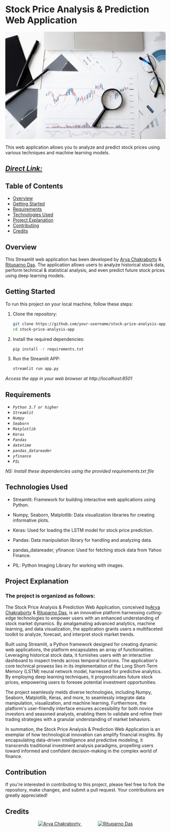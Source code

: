 # Stock Price Analysis & Prediction Web Application

![Stock Price Analysis & Prediction](pic01.jpg)

This web application allows you to analyze and predict stock prices using various techniques and machine learning models.

## *[Direct Link:](https://stockpriceforecasting.streamlit.app/)*

## Table of Contents
- [Overview](#overview)
- [Getting Started](#getting-started)
- [Requirements](#requirements)
- [Technologies Used](#technologies-used)
- [Project Explanation](#project-explanation)
- [Contributing](#contribution)
- [Credits](#credits)

## Overview

This Streamlit web application has been developed by [Arya Chakraborty](https://www.linkedin.com/in/arya-chakraborty-95a8411b2/) & [Rituparno Das](linkedin.com/in/rituparno-das-473a01198). The application allows users to analyze historical stock data, perform technical & statistical analysis, and even predict future stock prices using deep learning models.

## Getting Started

To run this project on your local machine, follow these steps:

1. Clone the repository:
   ```bash
   git clone https://github.com/your-username/stock-price-analysis-app.git
   cd stock-price-analysis-app

2. Install the required dependencies:
    ```bash
    pip install -r requirements.txt

3. Run the Streamlit APP:
    ```bash
    streamlit run app.py

*Access the app in your web browser at http://localhost:8501*

## Requirements

- *`Python 3.7 or higher`*
- *`Streamlit`*
- *`Numpy`*
- *`Seaborn`*
- *`Matplotlib`*
- *`Keras`*
- *`Pandas`*
- *`datetime`*
- *`pandas_datareader`*
- *`yfinance`*
- *`PIL`*

*NS: Install these dependencies using the provided requirements.txt file*

## Technologies Used

- Streamlit: Framework for building interactive web applications using Python.

- Numpy, Seaborn, Matplotlib: Data visualization libraries for creating informative plots.

- Keras: Used for loading the LSTM model for stock price prediction.

- Pandas: Data manipulation library for handling and analyzing data.

- pandas_datareader, yfinance: Used for fetching stock data from Yahoo Finance.

- PIL: Python Imaging Library for working with images.

## Project Explanation

### The project is organized as follows:

The Stock Price Analysis & Prediction Web Application, conceived by[Arya Chakraborty](https://www.linkedin.com/in/arya-chakraborty-95a8411b2/) & [Rituparno Das](linkedin.com/in/rituparno-das-473a01198), is an innovative platform harnessing cutting-edge technologies to empower users with an enhanced understanding of stock market dynamics. By amalgamating advanced analytics, machine learning, and data visualization, the application grants users a multifaceted toolkit to analyze, forecast, and interpret stock market trends.

Built using Streamlit, a Python framework designed for creating dynamic web applications, the platform encapsulates an array of functionalities. Leveraging historical stock data, it furnishes users with an interactive dashboard to inspect trends across temporal horizons. The application's core technical prowess lies in its implementation of the Long Short-Term Memory (LSTM) neural network model, harnessed for predictive analytics. By employing deep learning techniques, it prognosticates future stock prices, empowering users to foresee potential investment opportunities.

The project seamlessly melds diverse technologies, including Numpy, Seaborn, Matplotlib, Keras, and more, to seamlessly integrate data manipulation, visualization, and machine learning. Furthermore, the platform's user-friendly interface ensures accessibility for both novice investors and seasoned analysts, enabling them to validate and refine their trading strategies with a granular understanding of market behaviors.

In summation, the Stock Price Analysis & Prediction Web Application is an exemplar of how technological innovation can amplify financial insights. By encapsulating data-driven intelligence and predictive modeling, it transcends traditional investment analysis paradigms, propelling users toward informed and confident decision-making in the complex world of finance.


## Contribution

If you're interested in contributing to this project, please feel free to fork the repository, make changes, and submit a pull request. Your contributions are greatly appreciated! 

## Credits

<p align="center">
  <a href="https://arya920.github.io/My_Portfolio/">
    <img src="Arya_Chakraborty.jpg" alt="Arya Chakraborty" width="250">  
  </a>
  &nbsp;&nbsp;&nbsp;&nbsp;&nbsp;&nbsp;&nbsp;&nbsp;&nbsp;&nbsp;&nbsp;&nbsp; <!-- Add some space between images -->
 <a href="https://www.linkedin.com/in/rituparno-das-473a01198/">
    <img src="Rituparno_Das.jpg" alt="Rituparno Das" width="250"> 
  </a>